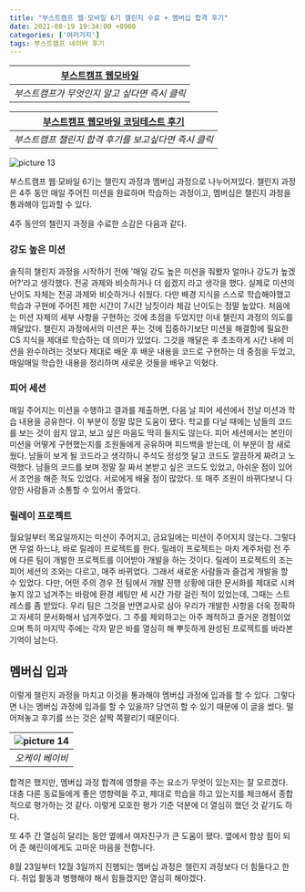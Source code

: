 ```yaml
---
title: "부스트캠프 웹·모바일 6기 챌린지 수료 + 멤버십 합격 후기"
date: 2021-08-19 19:34:00 +0900
categories: ['여러가지']
tags: 부스트캠프 네이버 후기
---
```

| [부스트캠프 웹모바일](https://boostcamp.connect.or.kr/program_wm.html) |
|:--:|
| *부스트캠프가 무엇인지 알고 싶다면 즉시 클릭* |

| [부스트캠프 웹모바일 코딩테스트 후기](/부스트캠프-웹-모바일-6기-코딩테스트-1차-2차-후기.html) |
|:--:|
| *부스트캠프 챌린지 합격 후기를 보고싶다면 즉시 클릭* |

![picture 13](https://i.imgur.com/Acw70YD.png)  

부스트캠프 웹·모바일 6기는 챌린지 과정과 멤버십 과정으로 나누어져있다. 챌린지 과정은 4주 동안 매일 주어진 미션을 완료하며 학습하는 과정이고, 멤버십은 챌린지 과정을 통과해야 입과할 수 있다.

4주 동안의 챌린지 과정을 수료한 소감은 다음과 같다.

### 강도 높은 미션

솔직히 챌린지 과정을 시작하기 전에 '매일 강도 높은 미션을 줘봤자 얼마나 강도가 높겠어?'라고 생각했다. 전공 과제와 비슷하거나 더 쉽겠지 라고 생각을 했다. 실제로 미션의 난이도 자체는 전공 과제와 비슷하거나 쉬웠다. 다만 배경 지식을 스스로 학습해야했고 학습과 구현에 주어진 제한 시간이 7시간 남짓이라 체감 난이도는 정말 높았다. 처음에는 미션 자체의 세부 사항을 구현하는 것에 초점을 두었지만 이내 챌린지 과정의 의도를 깨달았다. 챌린지 과정에서의 미션은 푸는 것에 집중하기보단 미션을 해결함에 필요한 CS 지식을 제대로 학습하는 데 의미가 있었다. 그것을 깨달은 후 초조하게 시간 내에 미션을 완수하려는 것보다 제대로 배운 후 배운 내용을 코드로 구현하는 데 중점을 두었고, 매일매일 학습한 내용을 정리하며 새로운 것들을 배우고 익혔다.

### 피어 세션

매일 주어지는 미션을 수행하고 결과를 제출하면, 다음 날 피어 세션에서 전날 미션과 학습 내용을 공유한다. 이 부분이 정말 많은 도움이 됐다. 학교를 다닐 때에는 남들의 코드를 보는 것이 쉽지 않고, 보고 싶은 마음도 딱히 들지도 않는다. 피어 세션에서는 본인이 미션을 어떻게 구현했는지를 조원들에게 공유하며 피드백을 받는데, 이 부분이 참 새로웠다. 남들이 보게 될 코드라고 생각하니 주석도 정성껏 달고 코드도 깔끔하게 짜려고 노력했다. 남들의 코드를 보며 정말 잘 짜서 본받고 싶은 코드도 있었고, 아쉬운 점이 있어서 조언을 해준 적도 있었다. 서로에게 배울 점이 많았다. 또 매주 조원이 바뀌다보니 다양한 사람들과 소통할 수 있어서 좋았다.

### 릴레이 프로젝트

월요일부터 목요일까지는 미션이 주어지고, 금요일에는 미션이 주어지지 않는다. 그렇다면 무얼 하느냐, 바로 릴레이 프로젝트를 한다. 릴레이 프로젝트는 마치 계주처럼 전 주에 다른 팀이 개발한 프로젝트를 이어받아 개발을 하는 것이다. 릴레이 프로젝트의 조는 피어 세션의 조와는 다르고, 매주 바뀌었다. 그래서 새로운 사람들과 즐겁게 개발을 할 수 있었다. 다만, 어떤 주의 경우 전 팀에서 개발 진행 상황에 대한 문서화를 제대로 시켜놓지 않고 넘겨주는 바람에 환경 세팅만 세 시간 가량 걸린 적이 있었는데, 그때는 스트레스를 좀 받았다. 우리 팀은 그것을 반면교사로 삼아 우리가 개발한 사항을 더욱 정확하고 자세히 문서화해서 넘겨주었다. 그 주를 제외하고는 아주 쾌적하고 즐거운 경험이었으며 특히 마지막 주에는 각자 맡은 바를 열심히 해 뿌듯하게 완성된 프로젝트를 바라본 기억이 남는다.

## 멤버십 입과

이렇게 챌린지 과정을 마치고 이것을 통과해야 멤버십 과정에 입과를 할 수 있다. 그렇다면 나는 멤버십 과정에 입과를 할 수 있을까? 당연히 할 수 있기 때문에 이 글을 썼다. 떨어져놓고 후기를 쓰는 것은 살짝 쪽팔리기 때문이다.

| ![picture 14](https://i.imgur.com/95HAgoC.png) |
|:--:|
| *오케이 베이비* |

합격은 했지만, 멤버십 과정 합격에 영향을 주는 요소가 무엇이 있는지는 잘 모르겠다. 대충 다른 동료들에게 좋은 영향력을 주고, 제대로 학습을 하고 있는지를 체크해서 종합적으로 평가하는 것 같다. 이렇게 모호한 평가 기준 덕분에 더 열심히 했던 것 같기도 하다.

또 4주 간 열심히 달리는 동안 옆에서 여자친구가 큰 도움이 됐다. 옆에서 항상 힘이 되어 준 혜린이에게도 고마운 마음을 전합니다.

8월 23일부터 12월 3일까지 진행되는 멤버십 과정은 챌린지 과정보다 더 힘들다고 한다. 취업 활동과 병행해야 해서 힘들겠지만 열심히 해야겠다.